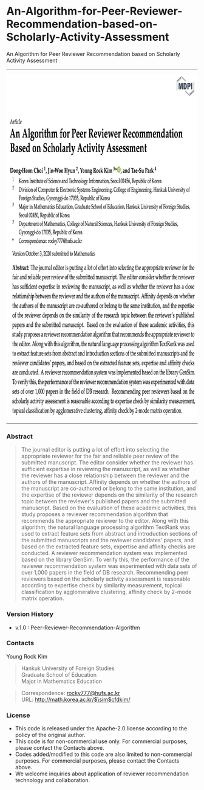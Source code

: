 # An-Algorithm-for-Peer-Reviewer-Recommendation-based-on-Scholarly-Activity-Assessment
An Algorithm for Peer Reviewer Recommendation based on Scholarly Activity Assessment

---

<center>
<img src="/an-algorithm-for-peer-reviewer-recommendation.png"  width="750" height="900">
</center>

---

### Abstract
> The journal editor is putting a lot of effort into selecting the appropriate reviewer for the fair and reliable peer review of the submitted manuscript. The editor consider whether the reviewer has sufficient expertise in reviewing the manuscript, as well as whether the reviewer has a close relationship between the reviewer and the authors of the manuscript. Affinity depends on whether the authors of the manuscript are co-authored or belong to the same institution, and the expertise of the reviewer depends on the similarity of the research topic between the reviewer's published papers and the submitted manuscript. Based on the evaluation of these academic activities, this study proposes a reviewer recommendation algorithm that recommends the appropriate reviewer to the editor. Along with this algorithm, the natural language processing algorithm TextRank was used to extract feature sets from abstract and introduction sections of the submitted manuscripts and the reviewer candidates' papers, and based on the extracted feature sets, expertise and affinity checks are conducted. A reviewer recommendation system was implemented based on the library GenSim. To verify this, the performance of the reviewer recommendation system was experimented with data sets of over 1,000 papers in the field of DB research. Recommending peer reviewers based on the scholarly activity assessment is reasonable according to expertise check by similarity measurement, topical classification by agglomerative clustering, affinity check by 2-mode matrix operation.

### Version History

* v.1.0 : Peer-Reviewer-Recommendation-Algorithm

### Contacts

Young Rock Kim 

> Hankuk University of Foreign Studies \
Graduate School of Education \
Major in Mathematics Education

> Correspondence: rocky777@hufs.ac.kr \
URL: http://math.korea.ac.kr/$\sim$cfdkim/

### License

* This code is released under the Apache-2.0 license according to the policy of the original author.
* This code is for non-commercial use only. For commercial purposes, please contact the Contacts above.
* Codes added/modified to this code are also limited to non-commercial purposes. For commercial purposes, please contact the Contacts above.
* We welcome inquiries about application of reviewer recommendation technology and collaboration.
